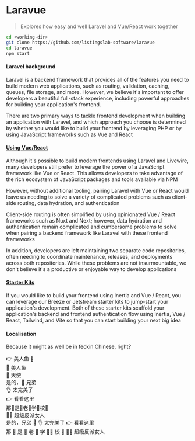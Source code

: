 
# Laravue

> Explores how easy and well Laravel and Vue/React work together

```bash
cd <working-dir>
git clone https://github.com/listingslab-software/laravue
cd laravue
npm start
```

#### Laravel background

Laravel is a backend framework that provides all of the features you need to build modern web applications, such as routing, validation, caching, queues, file storage, and more. However, we believe it's important to offer developers a beautiful full-stack experience, including powerful approaches for building your application's frontend.

There are two primary ways to tackle frontend development when building an application with Laravel, and which approach you choose is determined by whether you would like to build your frontend by leveraging PHP or by using JavaScript frameworks such as Vue and React

#### [Using Vue/React](https://laravel.com/docs/10.x/frontend#using-vue-react)

Although it's possible to build modern frontends using Laravel and Livewire, many developers still prefer to leverage the power of a JavaScript framework like Vue or React. This allows developers to take advantage of the rich ecosystem of JavaScript packages and tools available via NPM

However, without additional tooling, pairing Laravel with Vue or React would leave us needing to solve a variety of complicated problems such as client-side routing, data hydration, and authentication

Client-side routing is often simplified by using opinionated Vue / React frameworks such as Nuxt and Next; however, data hydration and authentication remain complicated and cumbersome problems to solve when pairing a backend framework like Laravel with these frontend frameworks

In addition, developers are left maintaining two separate code repositories, often needing to coordinate maintenance, releases, and deployments across both repositories. While these problems are not insurmountable, we don't believe it's a productive or enjoyable way to develop applications

#### [Starter Kits](https://laravel.com/docs/10.x/frontend#inertia-starter-kits)

If you would like to build your frontend using Inertia and Vue / React, you can leverage our Breeze or Jetstream starter kits to jump-start your application's development. Both of these starter kits scaffold your application's backend and frontend authentication flow using Inertia, Vue / React, Tailwind, and Vite so that you can start building your next big idea

#### Localisation

Because it might as well be in feckin Chinese, right?

👉 美人鱼 🧜  
🧜 美人鱼   
👼 天使  
是的，🤙 兄弟  
👌 太完美了  
👉 看看这里  
那🤟是🤟老🤟学🤟校🤟   
🦹‍♀️ 超级反派女人  
是的，兄弟 🤙
 👌 太完美了
👉 看看这里  
那 🤟 是 🤙 老 🤟 学 🧜‍♂️ 校 🤟
🦹‍♀️ 超级反派女人